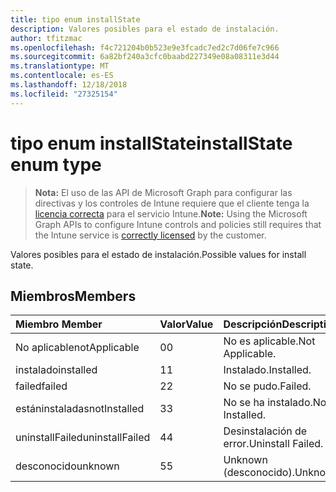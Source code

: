 ```yaml
---
title: tipo enum installState
description: Valores posibles para el estado de instalación.
author: tfitzmac
ms.openlocfilehash: f4c721204b0b523e9e3fcadc7ed2c7d06fe7c966
ms.sourcegitcommit: 6a82bf240a3cfc0baabd227349e08a08311e3d44
ms.translationtype: MT
ms.contentlocale: es-ES
ms.lasthandoff: 12/18/2018
ms.locfileid: "27325154"
---
```

# <a name="installstate-enum-type"></a><span data-ttu-id="56736-103">tipo enum installState</span><span class="sxs-lookup"><span data-stu-id="56736-103">installState enum type</span></span>

> <span data-ttu-id="56736-104">**Nota:** El uso de las API de Microsoft Graph para configurar las directivas y los controles de Intune requiere que el cliente tenga la [licencia correcta](https://go.microsoft.com/fwlink/?linkid=839381) para el servicio Intune.</span><span class="sxs-lookup"><span data-stu-id="56736-104">**Note:** Using the Microsoft Graph APIs to configure Intune controls and policies still requires that the Intune service is [correctly licensed](https://go.microsoft.com/fwlink/?linkid=839381) by the customer.</span></span>

<span data-ttu-id="56736-105">Valores posibles para el estado de instalación.</span><span class="sxs-lookup"><span data-stu-id="56736-105">Possible values for install state.</span></span>
## <a name="members"></a><span data-ttu-id="56736-106">Miembros</span><span class="sxs-lookup"><span data-stu-id="56736-106">Members</span></span>
|<span data-ttu-id="56736-107">Miembro	</span><span class="sxs-lookup"><span data-stu-id="56736-107">Member</span></span>|<span data-ttu-id="56736-108">Valor</span><span class="sxs-lookup"><span data-stu-id="56736-108">Value</span></span>|<span data-ttu-id="56736-109">Descripción</span><span class="sxs-lookup"><span data-stu-id="56736-109">Description</span></span>|
|:---|:---|:---|
|<span data-ttu-id="56736-110">No aplicable</span><span class="sxs-lookup"><span data-stu-id="56736-110">notApplicable</span></span>|<span data-ttu-id="56736-111">0</span><span class="sxs-lookup"><span data-stu-id="56736-111">0</span></span>|<span data-ttu-id="56736-112">No es aplicable.</span><span class="sxs-lookup"><span data-stu-id="56736-112">Not Applicable.</span></span>|
|<span data-ttu-id="56736-113">instalado</span><span class="sxs-lookup"><span data-stu-id="56736-113">installed</span></span>|<span data-ttu-id="56736-114">1</span><span class="sxs-lookup"><span data-stu-id="56736-114">1</span></span>|<span data-ttu-id="56736-115">Instalado.</span><span class="sxs-lookup"><span data-stu-id="56736-115">Installed.</span></span>|
|<span data-ttu-id="56736-116">failed</span><span class="sxs-lookup"><span data-stu-id="56736-116">failed</span></span>|<span data-ttu-id="56736-117">2</span><span class="sxs-lookup"><span data-stu-id="56736-117">2</span></span>|<span data-ttu-id="56736-118">No se pudo.</span><span class="sxs-lookup"><span data-stu-id="56736-118">Failed.</span></span>|
|<span data-ttu-id="56736-119">estáninstaladas</span><span class="sxs-lookup"><span data-stu-id="56736-119">notInstalled</span></span>|<span data-ttu-id="56736-120">3</span><span class="sxs-lookup"><span data-stu-id="56736-120">3</span></span>|<span data-ttu-id="56736-121">No se ha instalado.</span><span class="sxs-lookup"><span data-stu-id="56736-121">Not Installed.</span></span>|
|<span data-ttu-id="56736-122">uninstallFailed</span><span class="sxs-lookup"><span data-stu-id="56736-122">uninstallFailed</span></span>|<span data-ttu-id="56736-123">4</span><span class="sxs-lookup"><span data-stu-id="56736-123">4</span></span>|<span data-ttu-id="56736-124">Desinstalación de error.</span><span class="sxs-lookup"><span data-stu-id="56736-124">Uninstall Failed.</span></span>|
|<span data-ttu-id="56736-125">desconocido</span><span class="sxs-lookup"><span data-stu-id="56736-125">unknown</span></span>|<span data-ttu-id="56736-126">5</span><span class="sxs-lookup"><span data-stu-id="56736-126">5</span></span>|<span data-ttu-id="56736-127">Unknown (desconocido).</span><span class="sxs-lookup"><span data-stu-id="56736-127">Unknown.</span></span>|



